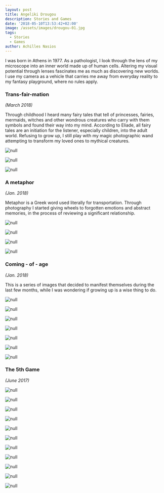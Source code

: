 ```yaml
---
layout: post
title: Angeliki Drougou
description: Stories and Games
date: '2018-05-10T13:53:42+02:00'
image: /assets/images/drougou-01.jpg
tags:
  - Stories
  - Games
author: Achilles Nasios
---
```

I was born in Athens in 1977. As a pathologist, I look through the lens of my microscope into an inner world made up of human cells. Altering my visual potential through lenses fascinates me as much as discovering new worlds.  I use my camera as a vehicle that carries me away from everyday reality to my fantasy playground, where no rules apply.

### Trans-fair-mation

_(March 2018)_

Through childhood I heard many fairy tales that tell of princesses, fairies, mermaids, witches and other wondrous creatures who carry with them symbols and found their way into my mind. According to Eliade, all fairy tales are an initiation for the listener, especially children, into the adult world. Refusing to grow up, I still play with my magic photographic wand attempting to transform my loved ones to mythical creatures.

![null](/assets/images/α.jpg)

![null](/assets/images/β.jpg)

![null](/assets/images/γ1.jpg)

### A metaphor

_(Jan. 2018)_

Metaphor is a Greek word used literally for transportation. Through photography I started giving wheels to forgotten emotions and abstract memories, in the process of reviewing a significant relationship. 

![null](/assets/images/drougou-01.jpg)

![null](/assets/images/drougou-02.jpg)

![null](/assets/images/drougou-03.jpg)

![null](/assets/images/drougou2-present.jpg#full)

### Coming - of - age

_(Jan. 2018)_

This is a series of images that decided to manifest themselves during the last few months, while I was wondering if growing up is a wise thing to do.

![null](/assets/images/drougou2.1.jpg)

![null](/assets/images/drougou2.2.jpg)

![null](/assets/images/drougou2.3.jpg)

![null](/assets/images/drougou2.4.jpg)

![null](/assets/images/drougou2.5.jpg)

![null](/assets/images/drougou-present-s3.jpg#full)


![null](/assets/images/drougou00.jpg#full)

### The 5th Game

_(June 2017)_

![null](/assets/images/drougou01.jpg)

![null](/assets/images/drougou02.jpg)

![null](/assets/images/drougou03.jpg)

![null](/assets/images/drougou04.jpg)

![null](/assets/images/drougou05.jpg)

![null](/assets/images/drougou06.jpg)

![null](/assets/images/drougou07.jpg)

![null](/assets/images/drougou08.jpg)

![null](/assets/images/drougou09.jpg)

![null](/assets/images/drougou10.jpg)

![null](/assets/images/drougou11.jpg)
